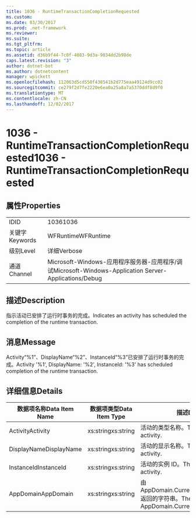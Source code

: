 ```yaml
---
title: 1036 - RuntimeTransactionCompletionRequested
ms.custom: 
ms.date: 03/30/2017
ms.prod: .net-framework
ms.reviewer: 
ms.suite: 
ms.tgt_pltfrm: 
ms.topic: article
ms.assetid: d36b9f44-7c0f-4083-9d3a-9034dd2b98de
caps.latest.revision: "3"
author: dotnet-bot
ms.author: dotnetcontent
manager: wpickett
ms.openlocfilehash: 112063d5cd550f438541b2d775eaa49124d9cc02
ms.sourcegitcommit: ce279f2d7fe2220e6ea0a25a8a7a5370ddf8d9f0
ms.translationtype: MT
ms.contentlocale: zh-CN
ms.lasthandoff: 12/02/2017
---
```

# <a name="1036---runtimetransactioncompletionrequested"></a><span data-ttu-id="c1238-102">1036 - RuntimeTransactionCompletionRequested</span><span class="sxs-lookup"><span data-stu-id="c1238-102">1036 - RuntimeTransactionCompletionRequested</span></span>
## <a name="properties"></a><span data-ttu-id="c1238-103">属性</span><span class="sxs-lookup"><span data-stu-id="c1238-103">Properties</span></span>  
  
|||  
|-|-|  
|<span data-ttu-id="c1238-104">ID</span><span class="sxs-lookup"><span data-stu-id="c1238-104">ID</span></span>|<span data-ttu-id="c1238-105">1036</span><span class="sxs-lookup"><span data-stu-id="c1238-105">1036</span></span>|  
|<span data-ttu-id="c1238-106">关键字</span><span class="sxs-lookup"><span data-stu-id="c1238-106">Keywords</span></span>|<span data-ttu-id="c1238-107">WFRuntime</span><span class="sxs-lookup"><span data-stu-id="c1238-107">WFRuntime</span></span>|  
|<span data-ttu-id="c1238-108">级别</span><span class="sxs-lookup"><span data-stu-id="c1238-108">Level</span></span>|<span data-ttu-id="c1238-109">详细</span><span class="sxs-lookup"><span data-stu-id="c1238-109">Verbose</span></span>|  
|<span data-ttu-id="c1238-110">通道</span><span class="sxs-lookup"><span data-stu-id="c1238-110">Channel</span></span>|<span data-ttu-id="c1238-111">Microsoft-Windows-应用程序服务器-应用程序/调试</span><span class="sxs-lookup"><span data-stu-id="c1238-111">Microsoft-Windows-Application Server-Applications/Debug</span></span>|  
  
## <a name="description"></a><span data-ttu-id="c1238-112">描述</span><span class="sxs-lookup"><span data-stu-id="c1238-112">Description</span></span>  
 <span data-ttu-id="c1238-113">指示活动已安排了运行时事务的完成。</span><span class="sxs-lookup"><span data-stu-id="c1238-113">Indicates an activity has scheduled the completion of the runtime transaction.</span></span>  
  
## <a name="message"></a><span data-ttu-id="c1238-114">消息</span><span class="sxs-lookup"><span data-stu-id="c1238-114">Message</span></span>  
 <span data-ttu-id="c1238-115">Activity“%1”、DisplayName“%2”、InstanceId“%3”已安排了运行时事务的完成。</span><span class="sxs-lookup"><span data-stu-id="c1238-115">Activity '%1', DisplayName: '%2', InstanceId: '%3' has scheduled completion of the runtime transaction.</span></span>  
  
## <a name="details"></a><span data-ttu-id="c1238-116">详细信息</span><span class="sxs-lookup"><span data-stu-id="c1238-116">Details</span></span>  
  
|<span data-ttu-id="c1238-117">数据项名称</span><span class="sxs-lookup"><span data-stu-id="c1238-117">Data Item Name</span></span>|<span data-ttu-id="c1238-118">数据项类型</span><span class="sxs-lookup"><span data-stu-id="c1238-118">Data Item Type</span></span>|<span data-ttu-id="c1238-119">描述</span><span class="sxs-lookup"><span data-stu-id="c1238-119">Description</span></span>|  
|--------------------|--------------------|-----------------|  
|<span data-ttu-id="c1238-120">Activity</span><span class="sxs-lookup"><span data-stu-id="c1238-120">Activity</span></span>|<span data-ttu-id="c1238-121">xs:string</span><span class="sxs-lookup"><span data-stu-id="c1238-121">xs:string</span></span>|<span data-ttu-id="c1238-122">活动的类型名称。</span><span class="sxs-lookup"><span data-stu-id="c1238-122">The type name of the activity.</span></span>|  
|<span data-ttu-id="c1238-123">DisplayName</span><span class="sxs-lookup"><span data-stu-id="c1238-123">DisplayName</span></span>|<span data-ttu-id="c1238-124">xs:string</span><span class="sxs-lookup"><span data-stu-id="c1238-124">xs:string</span></span>|<span data-ttu-id="c1238-125">活动的显示名称。</span><span class="sxs-lookup"><span data-stu-id="c1238-125">The display name of the activity.</span></span>|  
|<span data-ttu-id="c1238-126">InstanceId</span><span class="sxs-lookup"><span data-stu-id="c1238-126">InstanceId</span></span>|<span data-ttu-id="c1238-127">xs:string</span><span class="sxs-lookup"><span data-stu-id="c1238-127">xs:string</span></span>|<span data-ttu-id="c1238-128">活动的实例 ID。</span><span class="sxs-lookup"><span data-stu-id="c1238-128">The instance id of the activity.</span></span>|  
|<span data-ttu-id="c1238-129">AppDomain</span><span class="sxs-lookup"><span data-stu-id="c1238-129">AppDomain</span></span>|<span data-ttu-id="c1238-130">xs:string</span><span class="sxs-lookup"><span data-stu-id="c1238-130">xs:string</span></span>|<span data-ttu-id="c1238-131">由 AppDomain.CurrentDomain.FriendlyName 返回的字符串。</span><span class="sxs-lookup"><span data-stu-id="c1238-131">The string returned by AppDomain.CurrentDomain.FriendlyName.</span></span>|
